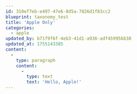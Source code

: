 ```yaml
---
id: 310ef7eb-e497-47e6-8d5a-7826d1f83cc2
blueprint: taxonomy_test
title: 'Apple Only'
categories:
  - apple
updated_by: b71f9f6f-4eb3-41d1-a936-adf45995bb38
updated_at: 1755143385
content:
  -
    type: paragraph
    content:
      -
        type: text
        text: 'Hello, Apple!'
---
```

